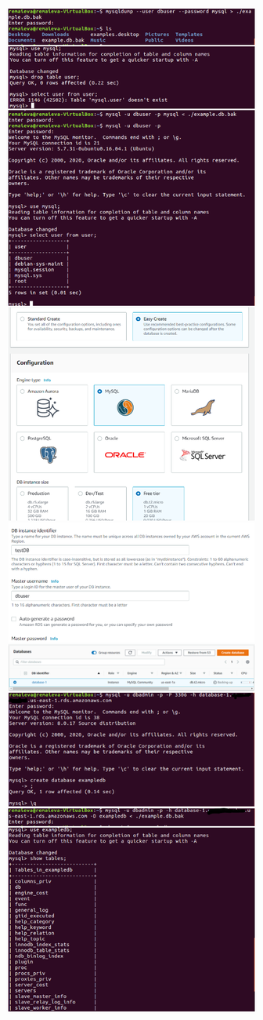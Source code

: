 ![alt text](/m3/task3.2/MySQL.2.1.PNG) <br />
![alt text](/m3/task3.2/MySQL.2.2.PNG) <br />
![alt text](/m3/task3.2/MySQL.2.3.PNG) <br />
![alt text](/m3/task3.2/MySQL.2.4.PNG) <br />
![alt text](/m3/task3.2/MySQL.2.5.PNG) <br />
![alt text](/m3/task3.2/MySQL.2.6.PNG) <br />
![alt text](/m3/task3.2/MySQL.2.7.PNG) <br />
![alt text](/m3/task3.2/MySQL.2.8.PNG) <br />
![alt text](/m3/task3.2/MySQL.2.9.PNG) <br />
 
